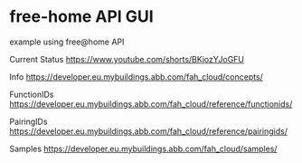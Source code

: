 # free-home API GUI
example using free@home API

Current Status
https://www.youtube.com/shorts/BKjozYJoGFU

Info
https://developer.eu.mybuildings.abb.com/fah_cloud/concepts/

FunctionIDs
https://developer.eu.mybuildings.abb.com/fah_cloud/reference/functionids/

PairingIDs
https://developer.eu.mybuildings.abb.com/fah_cloud/reference/pairingids/

Samples
https://developer.eu.mybuildings.abb.com/fah_cloud/samples/




